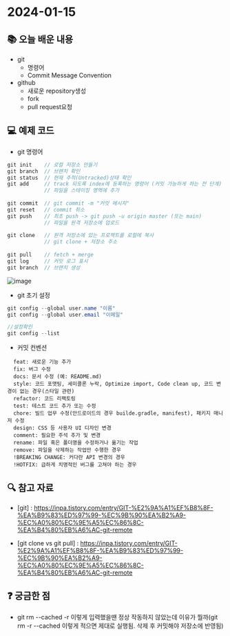 # 2024-01-15

## 📚 오늘 배운 내용
- git
  - 명령어
  - Commit Message Convention
- github
  - 새로운 repository생성
  - fork
  - pull request요청
  
## 💻 예제 코드
<!-- 실습한 코드나 예제를 추가 -->
- git 명령어
```java
git init    // 로컬 저장소 만들기
git branch  // 브랜치 확인
git status  // 현재 추적(Untracked)상태 확인
git add     // track 되도록 index에 등록하는 명령어 (커밋 가능하게 하는 전 단계)
            // 파일을 스테이징 영역에 추가
        
git commit  // git commit -m "커밋 메시지"
git reset   // commit 취소
git push    // 최초 push -> git push -u origin master (또는 main)
            // 파일을 원격 저장소에 업로드
        
git clone   // 원격 저장소에 있는 프로젝트를 로컬에 복사
            // git clone + 저장소 주소
        
git pull    // fetch + merge
git log     // 커밋 로그 표시
git branch  // 브랜치 생성
```
![image](https://github.com/user-attachments/assets/cb1f7598-f903-42ae-b943-42b3160a9b36)


- git 초기 설정
```java
git config --global user.name "이름"
git config --global user.email "이메일"

//설정확인
git config --list
```

- 커밋 컨벤션
```text
  feat: 새로운 기능 추가
  fix: 버그 수정
  docs: 문서 수정 (예: README.md)
  style: 코드 포맷팅, 세미콜론 누락, Optimize import, Code clean up, 코드 변경이 없는 경우(스타일 관련)
  refactor: 코드 리팩토링
  test: 테스트 코드 추가 또는 수정
  chore: 빌드 업무 수정(안드로이드의 경우 builde.gradle, manifest), 패키지 매니저 수정
  design: CSS 등 사용자 UI 디자인 변경
  comment: 필요한 주석 추가 및 변경
  rename: 파일 혹은 폴더명을 수정하거나 옮기는 작업
  remove: 파일을 삭제하는 작업만 수행한 경우
  !BREAKING CHANGE: 커다란 API 변경의 경우
  !HOTFIX: 급하게 치명적인 버그를 고쳐야 하는 경우
```

## 🔍 참고 자료

- [git]
: https://inpa.tistory.com/entry/GIT-%E2%9A%A1%EF%B8%8F-%EA%B9%83%ED%97%99-%EC%9B%90%EA%B2%A9-%EC%A0%80%EC%9E%A5%EC%86%8C-%EA%B4%80%EB%A6%AC-git-remote

- [git clone vs git pull] 
 : <https://inpa.tistory.com/entry/GIT-%E2%9A%A1%EF%B8%8F-%EA%B9%83%ED%97%99-%EC%9B%90%EA%B2%A9-%EC%A0%80%EC%9E%A5%EC%86%8C-%EA%B4%80%EB%A6%AC-git-remote>



## ❓ 궁금한 점
- git rm --cached -r 이렇게 입력했을땐 정상 작동하지 않았는데 이유가 뭘까(git rm -r --cached 이렇게 적으면 제대로 실행됨. 삭제 후 커밋해야 저장소에 반영됨)